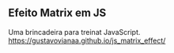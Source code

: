## Efeito Matrix em JS
Uma brincadeira para treinat JavaScript.
https://gustavovianaa.github.io/js_matrix_effect/
